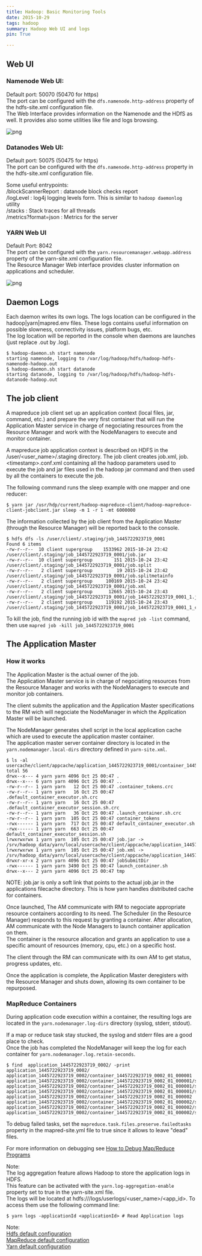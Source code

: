 ```yaml
---
title: Hadoop: Basic Monitoring Tools
date: 2015-10-29
tags: hadoop
summary: Hadoop Web UI and logs
pin: True

---
```



## Web UI

### Namenode Web UI:   

Default port: 50070 (50470 for https)  
The port can be configured with the `dfs.namenode.http-address` property of the hdfs-site.xml configuration file.  
The Web Interface provides information on the Namenode and the HDfS as well. It provides also some utilities like file and logs browsing.  

![png](figure/DataNodesWebUI.png)


### Datanodes Web UI:   

Default port: 50075 (50475 for https)  
The port can be configured with the `dfs.namenode.http-address` property in the hdfs-site.xml configuration file.  

Some useful entrypoints:  
/blockScannerReport : datanode block checks report  
/logLevel : log4j logging levels form. This is similar to `hadoop daemonlog` utility  
/stacks : Stack traces for all threads  
/metrics?format=json : Metrics for the server  

### YARN Web UI

Default Port: 8042  
The port can be configured with the `yarn.resourcemanager.webapp.address` property of the yarn-site.xml configuration file.  
The Resource Manager Web interface provides cluster information on applications and scheduler.  

![png](figure/Applications.png)

## Daemon Logs

Each daemon writes its own logs.
The logs location can be configured in the hadoop|yarn|mapred.env files.
These logs contains useful information on possible slowness, connectivity issues, platform bugs, etc.  
The log location will be reported in the console when daemons are launches (just replace .out by .log).

```console
$ hadoop-daemon.sh start namenode
starting namenode, logging to /var/log/hadoop/hdfs/hadoop-hdfs-namenode-hadoop.out
$ hadoop-daemon.sh start datanode
starting datanode, logging to /var/log/hadoop/hdfs/hadoop-hdfs-datanode-hadoop.out
```

## The job client

A mapreduce job client set up an application context (local files, jar, command, etc.) and prepare the very first container that will run the Application Master service in charge of negociating resources from the Resource Manager and work with the NodeManagers to execute and monitor container.

A mapreduce job application context is described on HDFS in the /user/&lt;user_name&gt;/.staging directory. The job client creates job.xml, job.&lt;timestamp&gt;.conf.xml containing all the hadoop parameters used to execute the job and jar files used in the hadoop jar command and then used by all the containers to execute the job.

The following command runs the sleep example with one mapper and one reducer:

```console
$ yarn jar /usr/hdp/current/hadoop-mapreduce-client/hadoop-mapreduce-client-jobclient.jar sleep -m 1 -r 1 -mt 6000000
```

The information collected by the job client from the Application Master (through the Resource Manager) will be reported back to the console. 


```console
$ hdfs dfs -ls /user/client/.staging/job_1445722923719_0001
Found 6 items
-rw-r--r--  10 client supergroup    1533962 2015-10-24 23:42 /user/client/.staging/job_1445722923719_0001/job.jar
-rw-r--r--  10 client supergroup        151 2015-10-24 23:42 /user/client/.staging/job_1445722923719_0001/job.split
-rw-r--r--   2 client supergroup         19 2015-10-24 23:42 /user/client/.staging/job_1445722923719_0001/job.splitmetainfo
-rw-r--r--   2 client supergroup     100169 2015-10-24 23:42 /user/client/.staging/job_1445722923719_0001/job.xml
-rw-r--r--   2 client supergroup      12665 2015-10-24 23:43 /user/client/.staging/job_1445722923719_0001/job_1445722923719_0001_1.jhist
-rw-r--r--   2 client supergroup     119192 2015-10-24 23:43 /user/client/.staging/job_1445722923719_0001/job_1445722923719_0001_1_conf.xml
```

To kill the job, find the running job id with the `mapred job -list` command, then use `mapred job -kill job_1445722923719_0001`

## The Application Master

### How it works

The Application Master is the actual owner of the job.  
The Application Master service is in charge of negociating resources from the Resource Manager and works with the NodeManagers to execute and monitor job containers.

The client submits the application and the Application Master specifications to the RM wich will negociate the NodeManager in which the Application Master will be launched.  

The NodeManager generates shell script in the local application cache which are used to execute the application master container.  
The application master server container directory is located in the `yarn.nodemanager.local-dirs` directory defined in `yarn-site.xml`.

```console
$ ls -al usercache/client/appcache/application_1445722923719_0001/container_1445722923719_0001_01_000001
total 56
drwx--x--- 4 yarn yarn 4096 Oct 25 00:47 .
drwx--x--- 6 yarn yarn 4096 Oct 25 00:47 ..
-rw-r--r-- 1 yarn yarn   12 Oct 25 00:47 .container_tokens.crc
-rw-r--r-- 1 yarn yarn   16 Oct 25 00:47 .default_container_executor.sh.crc
-rw-r--r-- 1 yarn yarn   16 Oct 25 00:47 .default_container_executor_session.sh.crc
-rw-r--r-- 1 yarn yarn   36 Oct 25 00:47 .launch_container.sh.crc
-rw-r--r-- 1 yarn yarn  105 Oct 25 00:47 container_tokens
-rwx------ 1 yarn yarn  717 Oct 25 00:47 default_container_executor.sh
-rwx------ 1 yarn yarn  663 Oct 25 00:47 default_container_executor_session.sh
lrwxrwxrwx 1 yarn yarn  105 Oct 25 00:47 job.jar -> /srv/hadoop_data/yarn/local/usercache/client/appcache/application_1445722923719_0001/filecache/10/job.jar
lrwxrwxrwx 1 yarn yarn  105 Oct 25 00:47 job.xml -> /srv/hadoop_data/yarn/local/usercache/client/appcache/application_1445722923719_0001/filecache/13/job.xml
drwxr-xr-x 2 yarn yarn 4096 Oct 25 00:47 jobSubmitDir
-rwx------ 1 yarn yarn 3490 Oct 25 00:47 launch_container.sh
drwx--x--- 2 yarn yarn 4096 Oct 25 00:47 tmp
```
NOTE:  job.jar is only a soft link that points to the actual job.jar in the applications filecache directory.  This is how yarn handles distributed cache for containers.

Once launched, The AM communicate with RM to negociate appropriate resource containers according to its need. The Scheduler (in the Resource Manager) responds to this request by granting a container.
After allocation, AM communicate with the Node Managers to launch container application on them.  
The container is the resource allocation and grants an application to use a specific amount of resources (memory, cpu, etc.) on a specific host.

The client through the RM can communicate with its own AM to get status, progress updates, etc.

Once the application is complete, the Application Master deregisters with the Resource Manager and shuts down, allowing its own container to be repurposed.


### MapReduce Containers

During application code execution within a container, the resulting logs are located in the `yarn.nodemanager.log-dirs` directory (syslog, stderr, stdout). 

If a map or reduce task stay stucked, the syslog and stderr files are a good place to check.   
Once the job has completed the NodeManager will keep the log for each container for `yarn.nodemanager.log.retain-seconds`.

```console
$ find  application_1445722923719_0002/ -print
application_1445722923719_0002/
application_1445722923719_0002/container_1445722923719_0002_01_000001
application_1445722923719_0002/container_1445722923719_0002_01_000001/stdout
application_1445722923719_0002/container_1445722923719_0002_01_000001/stderr
application_1445722923719_0002/container_1445722923719_0002_01_000001/syslog
application_1445722923719_0002/container_1445722923719_0002_01_000002
application_1445722923719_0002/container_1445722923719_0002_01_000002/stdout
application_1445722923719_0002/container_1445722923719_0002_01_000002/stderr
application_1445722923719_0002/container_1445722923719_0002_01_000002/syslog
```

To debug failed tasks, set the `mapreduce.task.files.preserve.failedtasks` property in the mapred-site.yml file to true since it allows to leave "dead" files. 

For more information on debugging see [How to Debug Map/Reduce Programs](http://wiki.apache.org/hadoop/HowToDebugMapReducePrograms)

Note:  
The log aggregation feature allows Hadoop to store the application logs in HDFS.  
This feature can be activated with the `yarn.log-aggregation-enable` property set to true in the yarn-site.xml file.  
The logs will be located at hdfs:///logs/userlogs/&lt;user_name&gt;/&lt;app_id&gt;. To access them use the following command line:  

```console
$ yarn logs -applicationId <applicationId> # Read Application logs
```


Note:  
[Hdfs default configuration](https://hadoop.apache.org/docs/r2.7.1/hadoop-project-dist/hadoop-hdfs/hdfs-default.xml)  
[MapReduce default configuration](https://hadoop.apache.org/docs/r2.7.1/hadoop-mapreduce-client/hadoop-mapreduce-client-core/mapred-default.xml)   
[Yarn default configuration](https://hadoop.apache.org/docs/r2.7.1/hadoop-yarn/hadoop-yarn-common/yarn-default.xml)  




<!-- Sources:
https://support.pivotal.io/hc/en-us/articles/201925118-How-to-Find-and-Review-Logs-for-Yarn-Mapreduce-Jobs
http://hortonworks.com/blog/apache-hadoop-yarn-concepts-and-applications/
-->
